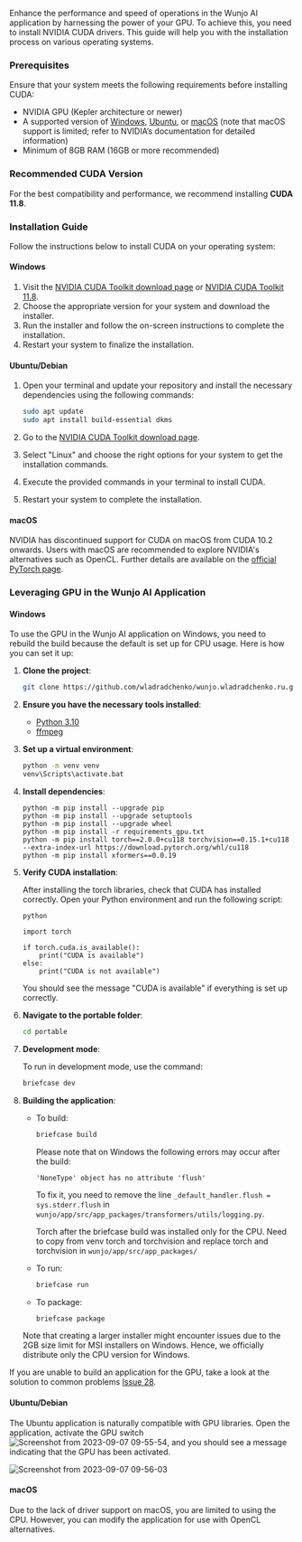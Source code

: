 Enhance the performance and speed of operations in the Wunjo AI application by harnessing the power of your GPU. To achieve this, you need to install NVIDIA CUDA drivers. This guide will help you with the installation process on various operating systems.

### Prerequisites

Ensure that your system meets the following requirements before installing CUDA:

- NVIDIA GPU (Kepler architecture or newer)
- A supported version of [Windows](https://developer.nvidia.com/cuda-toolkit-archive), [Ubuntu](https://developer.nvidia.com/cuda-toolkit-archive), or [macOS](https://developer.nvidia.com/cuda-toolkit-archive) (note that macOS support is limited; refer to NVIDIA’s documentation for detailed information)
- Minimum of 8GB RAM (16GB or more recommended)

### Recommended CUDA Version

For the best compatibility and performance, we recommend installing **CUDA 11.8**.

### Installation Guide

Follow the instructions below to install CUDA on your operating system:

#### Windows

1. Visit the [NVIDIA CUDA Toolkit download page](https://developer.nvidia.com/cuda-downloads) or [NVIDIA CUDA Toolkit 11.8](https://developer.nvidia.com/cuda-11-8-0-download-archive).
2. Choose the appropriate version for your system and download the installer.
3. Run the installer and follow the on-screen instructions to complete the installation.
4. Restart your system to finalize the installation.

#### Ubuntu/Debian

1. Open your terminal and update your repository and install the necessary dependencies using the following commands:

    ```bash
    sudo apt update
    sudo apt install build-essential dkms
    ```

2. Go to the [NVIDIA CUDA Toolkit download page](https://developer.nvidia.com/cuda-downloads).
3. Select "Linux" and choose the right options for your system to get the installation commands.
4. Execute the provided commands in your terminal to install CUDA.
5. Restart your system to complete the installation.

#### macOS

NVIDIA has discontinued support for CUDA on macOS from CUDA 10.2 onwards. Users with macOS are recommended to explore NVIDIA's alternatives such as OpenCL. Further details are available on the [official PyTorch page](https://pytorch.org/get-started/locally/).

### Leveraging GPU in the Wunjo AI Application

#### Windows

To use the GPU in the Wunjo AI application on Windows, you need to rebuild the build because the default is set up for CPU usage. Here is how you can set it up:

1. **Clone the project**:

    ```bash
    git clone https://github.com/wladradchenko/wunjo.wladradchenko.ru.git
    ```

2. **Ensure you have the necessary tools installed**:
   
    - [Python 3.10](https://www.python.org/downloads/)
    - [ffmpeg](https://ffmpeg.org/download.html)

3. **Set up a virtual environment**:

    ```bash
    python -m venv venv
    venv\Scripts\activate.bat
    ```

4. **Install dependencies**:

    ```
    python -m pip install --upgrade pip
    python -m pip install --upgrade setuptools
    python -m pip install --upgrade wheel
    python -m pip install -r requirements_gpu.txt
    python -m pip install torch==2.0.0+cu118 torchvision==0.15.1+cu118 --extra-index-url https://download.pytorch.org/whl/cu118
    python -m pip install xformers==0.0.19
    ```

5. **Verify CUDA installation**:
   
    After installing the torch libraries, check that CUDA has installed correctly. Open your Python environment and run the following script:
    ```
    python
    ```

    ```
    import torch

    if torch.cuda.is_available():
        print("CUDA is available")
    else:
        print("CUDA is not available")
    ```

    You should see the message "CUDA is available" if everything is set up correctly.

6. **Navigate to the portable folder**:

    ```bash
    cd portable
    ```

7. **Development mode**:
   
    To run in development mode, use the command:

    ```bash
    briefcase dev
    ```

8. **Building the application**:

    - To build:

        ```bash
        briefcase build
        ```

      Please note that on Windows the following errors may occur after the build:

      ```
      'NoneType' object has no attribute 'flush'
      ```
      To fix it, you need to remove the line `_default_handler.flush = sys.stderr.flush` in `wunjo/app/src/app_packages/transformers/utils/logging.py`.
    
      Torch after the briefcase build was installed only for the CPU. Need to copy from venv torch and torchvision and replace torch and torchvision in `wunjo/app/src/app_packages/`

    - To run:

        ```bash
        briefcase run
        ```

    - To package:

        ```bash
        briefcase package
        ```

    Note that creating a larger installer might encounter issues due to the 2GB size limit for MSI installers on Windows. Hence, we officially distribute only the CPU version for Windows.

If you are unable to build an application for the GPU, take a look at the solution to common problems [Issue 28](https://github.com/wladradchenko/wunjo.wladradchenko.ru/issues/28).

#### Ubuntu/Debian

The Ubuntu application is naturally compatible with GPU libraries. Open the application, activate the GPU switch ![Screenshot from 2023-09-07 09-55-54](https://github.com/wladradchenko/wunjo.wladradchenko.ru/assets/56233697/3799f33e-f333-4340-8b78-6c73dd3a290c), and you should see a message indicating that the GPU has been activated.

![Screenshot from 2023-09-07 09-56-03](https://github.com/wladradchenko/wunjo.wladradchenko.ru/assets/56233697/9b1403fd-c496-4ba9-aec2-03f35a6982a0)

#### macOS

Due to the lack of driver support on macOS, you are limited to using the CPU. However, you can modify the application for use with OpenCL alternatives.